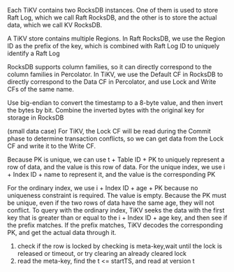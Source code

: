 Each TiKV contains two RocksDB instances. One of them is used to store Raft Log, which we call Raft RocksDB, and the other is to store the actual data, which we call KV RocksDB.

A TiKV store contains multiple Regions. In Raft RocksDB, we use the Region ID as the prefix of the key, which is combined with Raft Log ID to uniquely identify a Raft Log

RocksDB supports column families, so it can directly correspond to the column families in Percolator. In TiKV, we use the Default CF in RocksDB to directly correspond to the Data CF in Percolator, and use Lock and Write CFs of the same name.

Use big-endian to convert the timestamp to a 8-byte value, and then invert the bytes by bit.
Combine the inverted bytes with the original key for storage in RocksDB

(small data case) For TiKV, the Lock CF will be read during the Commit phase to determine transaction conflicts, so we can get data from the Lock CF and write it to the Write CF.

Because PK is unique, we can use t + Table ID + PK to uniquely represent a row of data, and the value is this row of data. For the unique index, we use i + Index ID + name to represent it, and the value is the corresponding PK

For the ordinary index, we use i + Index ID + age + PK because no uniqueness constraint is required. The value is empty. Because the PK must be unique, even if the two rows of data have the same age, they will not conflict. To query with the ordinary index, TiKV seeks the data with the first key that is greater than or equal to the i + Index ID + age key, and then see if the prefix matches. If the prefix matches, TiKV decodes the corresponding PK, and get the actual data through it.




1. check if the row is locked by checking is meta-key,wait until the lock is released or timeout, or try clearing an already cleared lock
2. read the meta-key, find the t <= startTS, and read at version t
